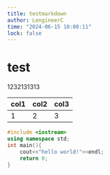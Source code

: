 ```yaml
---
title: testmarkdown
author: LengineerC
time: "2024-06-15 10:00:11"
lock: false
---
```


# test

1232131313

|col1|col2|col3|
|----|----|----|
|1|2|3|

```cpp
#include <iostream>
using namespace std;
int main(){
    cout<<"hello world!"<<endl;
    return 0;
}
```